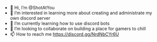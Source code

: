 - 👋 Hi, I’m @ShotAtYou
- 👀 I’m interested in learning more about creating and administrate my own discord server
- 🌱 I’m currently learning how to use discord bots
- 💞️ I’m looking to collaborate on building a place for gamers to chill
- 📫 How to reach me https://discord.gg/NrdNbCYr6U

<!---
ShotAtYou/ShotAtYou is a ✨ special ✨ repository because its `README.md` (this file) appears on your GitHub profile.
You can click the Preview link to take a look at your changes.
--->
